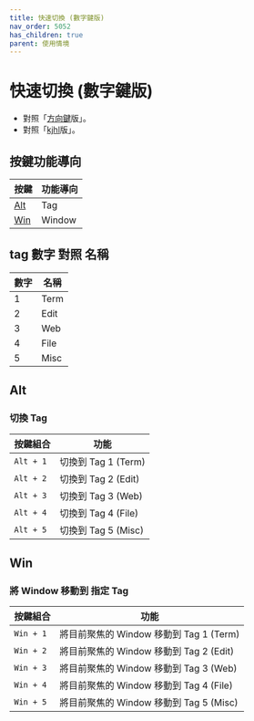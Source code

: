 ```yaml
---
title: 快速切換 (數字鍵版)
nav_order: 5052
has_children: true
parent: 使用情境
---
```



# 快速切換 (數字鍵版)

* 對照「[方向鍵](quick-switch-by-arrow-key)版」。
* 對照「[kjhl](quick-switch-by-kjhl-key)版」。


## 按鍵功能導向

| 按鍵 | 功能導向 |
| --- | --- |
| [Alt](#alt) | Tag |
| [Win](#win) | Window |

## tag 數字 對照 名稱

| 數字 | 名稱 |
| --- | --- |
| 1 | Term |
| 2 | Edit |
| 3 | Web |
| 4 | File |
| 5 | Misc |


## Alt

### 切換 Tag

| 按鍵組合 | 功能 |
| --- | --- |
| `Alt + 1` | 切換到 Tag 1 (Term) |
| `Alt + 2` | 切換到 Tag 2 (Edit) |
| `Alt + 3` | 切換到 Tag 3 (Web) |
| `Alt + 4` | 切換到 Tag 4 (File) |
| `Alt + 5` | 切換到 Tag 5 (Misc) |


## Win

### 將 Window 移動到 指定 Tag

| 按鍵組合 | 功能 |
| --- | --- |
| `Win + 1` | 將目前聚焦的 Window 移動到 Tag 1 (Term) |
| `Win + 2` | 將目前聚焦的 Window 移動到 Tag 2 (Edit) |
| `Win + 3` | 將目前聚焦的 Window 移動到 Tag 3 (Web) |
| `Win + 4` | 將目前聚焦的 Window 移動到 Tag 4 (File) |
| `Win + 5` | 將目前聚焦的 Window 移動到 Tag 5 (Misc) |
